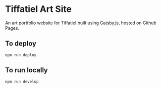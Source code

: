 # Tiffatiel Art Site

An art portfolio website for Tiffatiel built using Gatsby.js, hosted on Github Pages.

## To deploy

```
npm run deploy
```

## To run locally

```
npm run develop
```